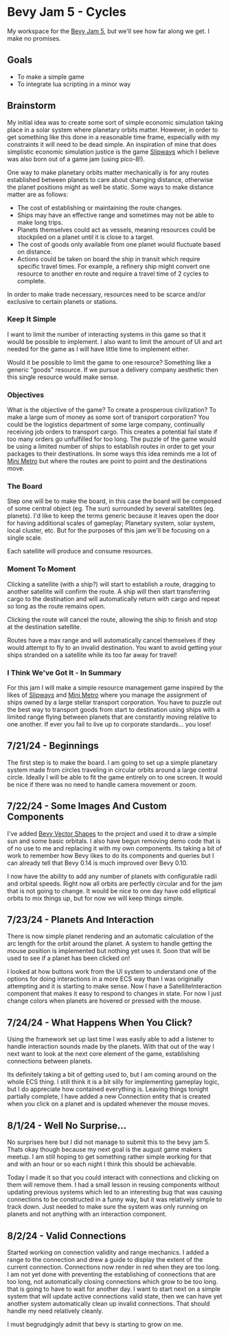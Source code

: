 # Bevy Jam 5 - Cycles

My workspace for the [Bevy Jam 5](https://itch.io/jam/bevy-jam-5), but we'll see how far along we get. I make no promises.

## Goals
- To make a simple game
- To integrate lua scripting in a minor way

## Brainstorm
My initial idea was to create some sort of simple economic simulation taking place in a solar system where planetary orbits matter. However, in order to get something like this done in a reasonable time frame, especially with my constraints it will need to be dead simple. An inspiration of mine that does simplistic economic simulation justice is the game [Slipways](https://store.steampowered.com/app/1264280/Slipways/) which I believe was also born out of a game jam (using pico-8!).

One way to make planetary orbits matter mechanically is for any routes established between planets to care about changing distance, otherwise the planet positions might as well be static. Some ways to make distance matter are as follows:

- The cost of establishing or maintaining the route changes.
- Ships may have an effective range and sometimes may not be able to make long trips.
- Planets themselves could act as vessels, meaning resources could be stockpiled on a planet until it is close to a target.
- The cost of goods only available from one planet would fluctuate based on distance.
- Actions could be taken on board the ship in transit which require specific travel times. For example, a refinery ship might convert one resource to another en route and require a travel time of 2 cycles to complete.

In order to make trade necessary, resources need to be scarce and/or exclusive to certain planets or stations.

### Keep It Simple
I want to limit the number of interacting systems in this game so that it would be possible to implement. I also want to limit the amount of UI and art needed for the game as I will have little time to implement either.

Would it be possible to limit the game to one resource? Something like a generic "goods" resource. If we pursue a delivery company aesthetic then this single resource would make sense.

### Objectives

What is the objective of the game? To create a prosperous civilization? To make a large sum of money as some sort of transport corporation? You could be the logistics department of some large company, continually receiving job orders to transport cargo. This creates a potential fail state if too many orders go unfulfilled for too long. The puzzle of the game would be using a limited number of ships to establish routes in order to get your packages to their destinations. In some ways this idea reminds me a lot of [Mini Metro](https://store.steampowered.com/app/287980/Mini_Metro/) but where the routes are point to point and the destinations move.

### The Board
Step one will be to make the board, in this case the board will be composed of some central object (eg. The sun) surrounded by several satellites (eg. planets). I'd like to keep the terms generic because it leaves open the door for having additional scales of gameplay; Planetary system, solar system, local cluster, etc. But for the purposes of this jam we'll be focusing on a single scale.

Each satellite will produce and consume resources.

### Moment To Moment

Clicking a satellite (with a ship?) will start to establish a route, dragging to another satellite will confirm the route. A ship will then start transferring cargo to the destination and will automatically return with cargo and repeat so long as the route remains open.

Clicking the route will cancel the route, allowing the ship to finish and stop at the destination satellite.

Routes have a max range and will automatically cancel themselves if they would attempt to fly to an invalid destination. You want to avoid getting your ships stranded on a satellite while its too far away for travel!

### I Think We've Got It - In Summary
For this jam I will make a simple resource management game inspired by the likes of [Slipways](https://store.steampowered.com/app/1264280/Slipways/) and [Mini Metro](https://store.steampowered.com/app/287980/Mini_Metro/) where you manage the assignment of ships owned by a large stellar transport corporation. You have to puzzle out the best way to transport goods from start to destination using ships with a limited range flying between planets that are constantly moving relative to one another. If ever you fail to live up to corporate standards... you lose!

## 7/21/24 - Beginnings
The first step is to make the board. I am going to set up a simple planetary system made from circles traveling in circular orbits around a large central circle. Ideally I will be able to fit the game entirely on to one screen. It would be nice if there was no need to handle camera movement or zoom.

## 7/22/24 - Some Images And Custom Components
I've added [Bevy Vector Shapes](https://github.com/james-j-obrien/bevy_vector_shapes) to the project and used it to draw a simple sun and some basic orbitals. I also have begun removing demo code that is of no use to me and replacing it with my own components. Its taking a bit of work to remember how Bevy likes to do its components and queries but I can already tell that Bevy 0.14 is much improved over Bevy 0.10.

I now have the ability to add any number of planets with configurable radii and orbital speeds. Right now all orbits are perfectly circular and for the jam that is not going to change. It would be nice to one day have odd elliptical orbits to mix things up, but for now we will keep things simple.

## 7/23/24 - Planets And Interaction

There is now simple planet rendering and an automatic calculation of the arc length for the orbit around the planet. A system to handle getting the mouse position is implemented but nothing yet uses it. Soon that will be used to see if a planet has been clicked on!

I looked at how buttons work from the UI system to understand one of the options for doing interactions in a more ECS way than I was originally attempting and it is starting to make sense. Now I have a SatelliteInteraction component that makes it easy to respond to changes in state. For now I just change colors when planets are hovered or pressed with the mouse.

## 7/24/24 - What Happens When You Click?

Using the framework set up last time I was easily able to add a listener to handle interaction sounds made by the planets. With that out of the way I next want to look at the next core element of the game, establishing connections between planets.

Its definitely taking a bit of getting used to, but I am coming around on the whole ECS thing. I still think it is a bit silly for implementing gameplay logic, but I do appreciate how contained everything is. Leaving things tonight partially complete, I have added a new Connection entity that is created when you click on a planet and is updated whenever the mouse moves.

## 8/1/24 - Well No Surprise...
No surprises here but I did not manage to submit this to the bevy jam 5. Thats okay though because my next goal is the august game makers meetup. I am still hoping to get something rather simple working for that and with an hour or so each night I think this should be achievable.

Today I made it so that you could interact with connections and clicking on them will remove them. I had a small lesson in reusing components without updating previous systems which led to an interesting bug that was causing connections to be constructed in a funny way, but it was relatively simple to track down. Just needed to make sure the system was only running on planets and not anything with an interaction component.

## 8/2/24 - Valid Connections
Started working on connection validity and range mechanics. I added a range to the connection and drew a guide to display the extent of the current connection. Connections now render in red when they are too long. I am not yet done with preventing the establishing of connections that are too long, not automatically closing connections which grow to be too long. that is going to have to wait for another day. I want to start next on a simple system that will update active connections valid state, then we can have yet another system automatically clean up invalid connections. That should handle my need relatively cleanly.

I must begrudgingly admit that bevy is starting to grow on me.